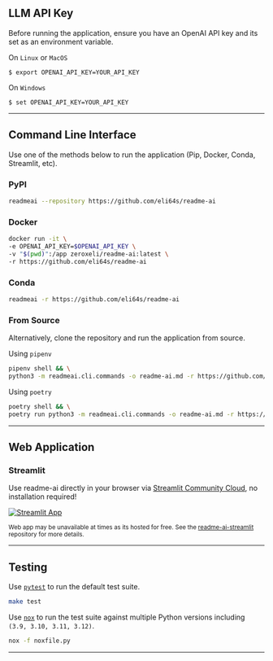 ## LLM API Key

Before running the application, ensure you have an OpenAI API key and its set as an environment variable.

On `Linux` or `MacOS`
```console
$ export OPENAI_API_KEY=YOUR_API_KEY
```

On `Windows`
```console
$ set OPENAI_API_KEY=YOUR_API_KEY
```

---

## Command Line Interface

Use one of the methods below to run the application (Pip, Docker, Conda, Streamlit, etc).

### PyPI

```sh
readmeai --repository https://github.com/eli64s/readme-ai
```

### Docker

```sh
docker run -it \
-e OPENAI_API_KEY=$OPENAI_API_KEY \
-v "$(pwd)":/app zeroxeli/readme-ai:latest \
-r https://github.com/eli64s/readme-ai
```

### Conda

```sh
readmeai -r https://github.com/eli64s/readme-ai
```

### From Source

Alternatively, clone the repository and run the application from source.

Using `pipenv`
```sh
pipenv shell && \
python3 -m readmeai.cli.commands -o readme-ai.md -r https://github.com/eli64s/readme-ai
```

Using `poetry`
```sh
poetry shell && \
poetry run python3 -m readmeai.cli.commands -o readme-ai.md -r https://github.com/eli64s/readme-ai
```

---

## Web Application

### Streamlit

Use readme-ai directly in your browser via <a href="https://streamlit.io/">Streamlit Community Cloud</a>, no installation required!

[![Streamlit App](https://static.streamlit.io/badges/streamlit_badge_black_white.svg)](https://readme-ai.streamlit.app/)

<sub>
    Web app may be unavailable at times as its hosted for free. See the <a href="https://github.com/eli64s/readme-ai-streamlit">readme-ai-streamlit</a> repository for more details.
</sub>

---

## Testing

Use [`pytest`](https://docs.pytest.org/en/7.1.x/contents.html) to run the default test suite.
```sh
make test
```

Use [`nox`](https://nox.thea.codes/en/stable/) to run the test suite against multiple Python versions including `(3.9, 3.10, 3.11, 3.12)`.
```sh
nox -f noxfile.py
```

---
